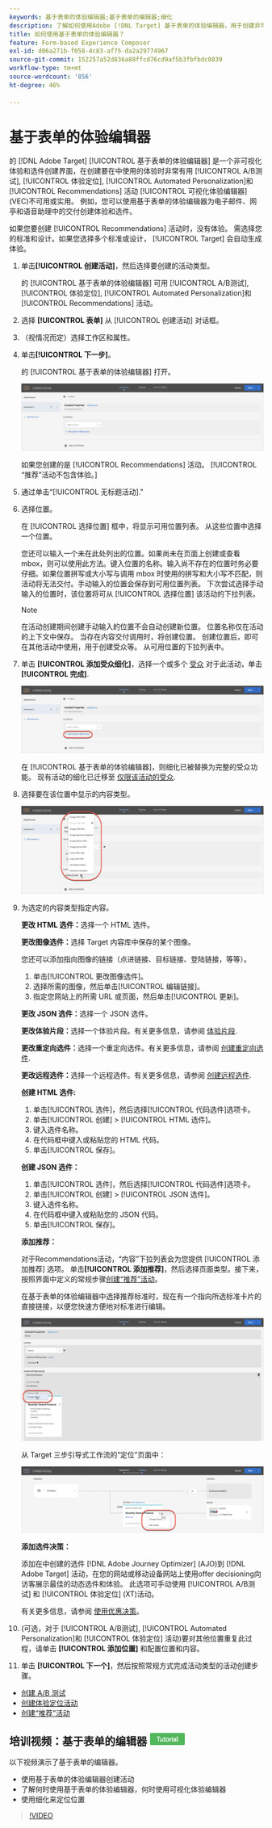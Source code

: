 ```yaml
---
keywords: 基于表单的体验编辑器;基于表单的编辑器;细化
description: 了解如何使用Adobe [!DNL Target] 基于表单的体验编辑器，用于创建非可视化体验。 当VEC不可用或不实用时，可使用此编辑器。
title: 如何使用基于表单的体验编辑器？
feature: Form-based Experience Composer
exl-id: d06a271b-f058-4c83-af75-da2a29774967
source-git-commit: 152257a52d836a88ffcd76cd9af5b3fbfbdc0839
workflow-type: tm+mt
source-wordcount: '856'
ht-degree: 46%

---
```


# 基于表单的体验编辑器

的 [!DNL Adobe Target] [!UICONTROL 基于表单的体验编辑器] 是一个非可视化体验和选件创建界面，在创建要在中使用的体验时非常有用 [!UICONTROL A/B测试], [!UICONTROL 体验定位], [!UICONTROL Automated Personalization]和 [!UICONTROL Recommendations] 活动 [!UICONTROL 可视化体验编辑器] (VEC)不可用或实用。 例如，您可以使用基于表单的体验编辑器为电子邮件、网亭和语音助理中的交付创建体验和选件。

如果您要创建 [!UICONTROL Recommendations] 活动时，没有体验。 需选择您的标准和设计。如果您选择多个标准或设计， [!UICONTROL Target] 会自动生成体验。

1. 单击&#x200B;**[!UICONTROL 创建活动]**，然后选择要创建的活动类型。

   的 [!UICONTROL 基于表单的体验编辑器] 可用 [!UICONTROL A/B测试], [!UICONTROL 体验定位], [!UICONTROL Automated Personalization]和 [!UICONTROL Recommendations] 活动。

1. 选择 **[!UICONTROL 表单]** 从 [!UICONTROL 创建活动] 对话框。

1. （视情况而定）选择工作区和属性。

1. 单击&#x200B;**[!UICONTROL 下一步]**。

   的 [!UICONTROL 基于表单的体验编辑器] 打开。

   ![](assets/location_refinements.png)

   如果您创建的是 [!UICONTROL Recommendations] 活动。 [!UICONTROL “推荐”活动不包含体验。]

1. 通过单击“[!UICONTROL 无标题活动].&quot;
1. 选择位置。

   在 [!UICONTROL 选择位置] 框中，将显示可用位置列表。 从这些位置中选择一个位置。

   您还可以输入一个未在此处列出的位置。如果尚未在页面上创建或查看 mbox，则可以使用此方法。键入位置的名称。输入尚不存在的位置时务必要仔细。如果位置拼写或大小写与调用 mbox 时使用的拼写和大小写不匹配，则活动将无法交付。手动输入的位置会保存到可用位置列表。 下次尝试选择手动输入的位置时，该位置将可从 [!UICONTROL 选择位置] 该活动的下拉列表。

   >[!NOTE]
   >
   >在活动创建期间创建手动输入的位置不会自动创建新位置。 位置名称仅在活动的上下文中保存。 当存在内容交付调用时，将创建位置。 创建位置后，即可在其他活动中使用，用于创建受众等。 从可用位置的下拉列表中。

1. 单击 **[!UICONTROL 添加受众细化]**，选择一个或多个 [受众](/help/main/c-target/target.md#concept_A782F8481A5041EBA75103CB26376522) 对于此活动，单击 **[!UICONTROL 完成]**.

   ![](assets/location_refinements_2.png)

   在 [!UICONTROL 基于表单的体验编辑器]，则细化已被替换为完整的受众功能。 现有活动的细化已迁移至 [仅限该活动的受众](/help/main/c-target/creating-activity-only-audience.md#concept_A6BADCF530ED4AE1852E677FEBE68483).

1. 选择要在该位置中显示的内容类型。

   ![](assets/form_content.png)

1. 为选定的内容类型指定内容。

   **更改 HTML 选件：**&#x200B;选择一个 HTML 选件。

   **更改图像选件：**&#x200B;选择 Target 内容库中保存的某个图像。

   您还可以添加指向图像的链接（点进链接、目标链接、登陆链接，等等）。

   1. 单击[!UICONTROL 更改图像选件]。
   1. 选择所需的图像，然后单击[!UICONTROL 编辑链接]。
   1. 指定您网站上的所需 URL 或页面，然后单击[!UICONTROL 更新]。

   **更改 JSON 选件：**&#x200B;选择一个 JSON 选件。

   **更改体验片段：**&#x200B;选择一个体验片段。有关更多信息，请参阅 [体验片段](/help/main/c-experiences/c-manage-content/aem-experience-fragments.md).

   **更改重定向选件：**&#x200B;选择一个重定向选件。有关更多信息，请参阅 [创建重定向选件](/help/main/c-experiences/c-manage-content/offer-redirect.md).

   **更改远程选件：**&#x200B;选择一个远程选件。有关更多信息，请参阅 [创建远程选件](/help/main/c-experiences/c-manage-content/about-remote-offers.md).

   **创建 HTML 选件:**

   1. 单击[!UICONTROL 选件]，然后选择[!UICONTROL 代码选件]选项卡。
   1. 单击[!UICONTROL 创建] > [!UICONTROL HTML 选件]。
   1. 键入选件名称。
   1. 在代码框中键入或粘贴您的 HTML 代码。
   1. 单击[!UICONTROL 保存]。

   **创建 JSON 选件：**

   1. 单击[!UICONTROL 选件]，然后选择[!UICONTROL 代码选件]选项卡。
   1. 单击[!UICONTROL 创建] > [!UICONTROL JSON 选件]。
   1. 键入选件名称。
   1. 在代码框中键入或粘贴您的 JSON 代码。
   1. 单击[!UICONTROL 保存]。

   **添加推荐：**

   对于Recommendations活动，“内容”下拉列表会为您提供 [!UICONTROL 添加推荐] 选项。 单击&#x200B;**[!UICONTROL 添加推荐]**，然后选择页面类型。接下来，按照界面中定义的常规步骤[创建“推荐”活动](/help/main/c-recommendations/t-create-recs-activity/create-recs-activity.md)。

   在基于表单的体验编辑器中选择推荐标准时，现在有一个指向所选标准卡片的直接链接，以便您快速方便地对标准进行编辑。

   ![](assets/change_criteria.png)

   从 Target 三步引导式工作流的“定位”页面中：

   ![](assets/change_criteria_2.png)

   **添加选件决策：**

   添加在中创建的选件 [!DNL Adobe Journey Optimizer] (AJO)到 [!DNL Adobe Target] 活动，在您的网站或移动设备网站上使用offer decisioning向访客展示最佳的动态选件和体验。 此选项可手动使用 [!UICONTROL A/B测试] 和 [!UICONTROL 体验定位] (XT)活动。

   有关更多信息，请参阅 [使用优惠决策](/help/main/c-integrating-target-with-mac/ajo/offer-decision.md)。

1. (可选，对于 [!UICONTROL A/B测试], [!UICONTROL Automated Personalization]和 [!UICONTROL 体验定位] 活动)要对其他位置重复此过程，请单击 **[!UICONTROL 添加位置]** 和配置位置和内容。
1. 单击 **[!UICONTROL 下一个]**，然后按照常规方式完成活动类型的活动创建步骤。

* [创建 A/B 测试](/help/main/c-activities/t-test-ab/t-test-create-ab/test-create-ab.md)
* [创建体验定位活动](/help/main/c-activities/t-experience-target/t-xt-create/xt-create.md#task_D6B3429AC31549E1A70EDF04B3DDC765)
* [创建“推荐”活动](/help/main/c-recommendations/t-create-recs-activity/create-recs-activity.md#task_6874328773C64C44A73F0A130AD3F96F)

## 培训视频：基于表单的编辑器 ![教程徽章](/help/main/assets/tutorial.png)

以下视频演示了基于表单的编辑器。

* 使用基于表单的体验编辑器创建活动
* 了解何时使用基于表单的体验编辑器，何时使用可视化体验编辑器
* 使用细化来定位位置

>[!VIDEO](https://video.tv.adobe.com/v/17390)
